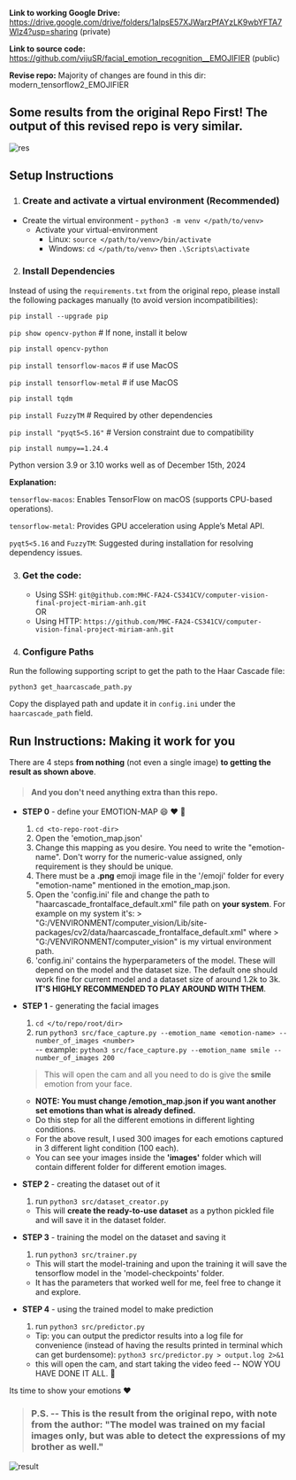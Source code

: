 **Link to working Google Drive:**
https://drive.google.com/drive/folders/1alpsE57XJWarzPfAYzLK9wbYFTA7Wlz4?usp=sharing (private)

**Link to source code:**
https://github.com/vijuSR/facial_emotion_recognition__EMOJIFIER (public)

**Revise repo:**
Majority of changes are found in this dir: modern_tensorflow2_EMOJIFIER

## Some results from the original Repo First! The output of this revised repo is very similar. 
![res](https://user-images.githubusercontent.com/20581741/46920875-34492e00-d012-11e8-81ac-fb9a69a40a57.gif)  
## Setup Instructions

1. ### Create and activate a virtual environment (Recommended)

 - Create the virtual environment
        - `python3 -m venv </path/to/venv>`  
    - Activate your virtual-environment
        - Linux: `source </path/to/venv>/bin/activate`
        - Windows: `cd </path/to/venv>` then `.\Scripts\activate`  

2. ### Install Dependencies
Instead of using the `requirements.txt` from the original repo, please install the following packages manually (to avoid version incompatibilities):

`pip install --upgrade pip`

`pip show opencv-python`  # If none, install it below

`pip install opencv-python`

`pip install tensorflow-macos` # if use MacOS

`pip install tensorflow-metal` # if use MacOS

`pip install tqdm`

`pip install FuzzyTM`  # Required by other dependencies

`pip install "pyqt5<5.16"`  # Version constraint due to compatibility

`pip install numpy==1.24.4`

Python version 3.9 or 3.10 works well as of December 15th, 2024

**Explanation:**

`tensorflow-macos`: Enables TensorFlow on macOS (supports CPU-based operations).

`tensorflow-metal`: Provides GPU acceleration using Apple’s Metal API.

`pyqt5<5.16` and `FuzzyTM`: Suggested during installation for resolving dependency issues.

3. ### Get the code:
    - Using SSH: `git@github.com:MHC-FA24-CS341CV/computer-vision-final-project-miriam-anh.git`  
    OR  
    - Using HTTP: `https://github.com/MHC-FA24-CS341CV/computer-vision-final-project-miriam-anh.git`

4. ### Configure Paths

Run the following supporting script to get the path to the Haar Cascade file:

`python3 get_haarcascade_path.py`

Copy the displayed path and update it in `config.ini` under the `haarcascade_path` field.

## Run Instructions: Making it work for you 

There are 4 steps **from nothing** (not even a single image) **to getting the result as shown above**.  
> #### And you don't need anything extra than this repo.  
- **STEP 0** - define your EMOTION-MAP :smile: :heart: :clap:
   1. `cd <to-repo-root-dir>`
   1. Open the 'emotion_map.json'
   1. Change this mapping as you desire. You need to write the "emotion-name". Don't worry for the numeric-value assigned, only requirement is they should be unique.
   1. There must be a **.png** emoji image file in the '/emoji' folder for every "emotion-name" mentioned in the emotion_map.json.
   1. Open the 'config.ini' file and change the path to "haarcascade_frontalface_default.xml" file path on **your system**. For example on my system it's: > "G:/VENVIRONMENT/computer_vision/Lib/site-packages/cv2/data/haarcascade_frontalface_default.xml" where > "G:/VENVIRONMENT/computer_vision" is my virtual environment path.
   1. 'config.ini' contains the hyperparameters of the model. These will depend on the model and the dataset size. The default one should work fine for current model and a dataset size of around 1.2k to 3k. **IT'S HIGHLY RECOMMENDED TO PLAY AROUND WITH THEM**.

- **STEP 1** - generating the facial images 
   1. `cd </to/repo/root/dir>`  
   1. run `python3 src/face_capture.py --emotion_name <emotion-name> --number_of_images <number>`   
   -- example: `python3 src/face_capture.py --emotion_name smile --number_of_images 200`
   > This will open the cam and all you need to do is give the **smile** emotion from your face.
   - **NOTE: You must change /emotion_map.json if you want another set emotions than what is already defined.**
   - Do this step for all the different emotions in different lighting conditions.
   - For the above result, I used 300 images for each emotions captured in 3 different light condition (100  each).
   - You can see your images inside the **'images'** folder which will contain different folder for different emotion images.
    
- **STEP 2** - creating the dataset out of it  
   1. run `python3 src/dataset_creator.py`
   - This will **create the ready-to-use dataset** as a python pickled file and will save it in the dataset folder.
    
- **STEP 3** - training the model on the dataset and saving it  
    1. run `python3 src/trainer.py`
    - This will start the model-training and upon the training it will save the tensorflow model in the 'model-checkpoints' folder.  
    - It has the parameters that worked well for me, feel free to change it and explore.  
    
- **STEP 4** - using the trained model to make prediction  
    1. run `python3 src/predictor.py`
    - Tip: you can output the predictor results into a log file for convenience (instead of having the results printed in terminal which can get burdensome):
      `python3 src/predictor.py > output.log 2>&1` 
    - this will open the cam, and start taking the video feed -- NOW YOU HAVE DONE IT ALL. :clap:  
    
Its time to show your emotions :heart:

> ### P.S. -- This is the result from the original repo, with note from the author: "The model was trained on my facial images only, but was able to detect the expressions of my brother as well." 
![result](https://user-images.githubusercontent.com/20581741/46920764-a4ef4b00-d010-11e8-943e-79623139d073.gif)
